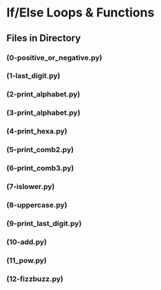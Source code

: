 # If/Else Loops & Functions

## Files in Directory

### (0-positive_or_negative.py)
### (1-last_digit.py)
### (2-print_alphabet.py)
### (3-print_alphabet.py)
### (4-print_hexa.py)
### (5-print_comb2.py)
### (6-print_comb3.py)
### (7-islower.py)
### (8-uppercase.py)
### (9-print_last_digit.py)
### (10-add.py)
### (11_pow.py)
### (12-fizzbuzz.py)